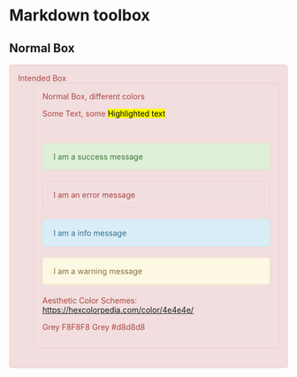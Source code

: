 # Markdown toolbox

## Normal Box
<div style="padding: 15px; border: 1px solid transparent; border-color: transparent; margin-bottom: 20px; border-radius: 4px; color: #a94442; background-color: #f2dede; border-color: #ebccd1;”>


Biological systems -> are goal-directed
                         -> <mark>survive</mark>
                         -> <mark>reproduce</mark>

 </div>
 

## Intended Box
<div style="padding: 15px; border: 1px solid transparent; border-color: transparent; margin-bottom: 20px; border-radius: 4px; color: #a94442; background-color: #f2dede; border-color: #ebccd1; margin-left:2em;”>


Biological systems -> are goal-directed
                         -> <mark>survive</mark>
                         -> <mark>reproduce</mark>

 </div>
 
 
 
 ## Normal Box, different colors
 
‭Some Text, some <mark style="background-color: ‬#d8d8d8‭">Highlighted text</mark> ‬

<!-- This content will not appear in the rendered Markdown -->
 

<div style="padding: 15px; border: 1px solid transparent; border-color: transparent; margin-bottom: 20px; border-radius: 4px; color: #3c763d; background-color: #dff0d8; border-color: #d6e9c6;"> I am a success message </div>

<div style="padding: 15px; border: 1px solid transparent; border-color: transparent; margin-bottom: 20px; border-radius: 4px; color: #a94442; background-color: #f2dede; border-color: #ebccd1;"> I am an error message </div>

<div style="padding: 15px; border: 1px solid transparent; border-color: transparent; margin-bottom: 20px; border-radius: 4px; color: #31708f; background-color: #d9edf7; border-color: #bce8f1;"> I am a info message </div>

<div style="padding: 15px; border: 1px solid transparent; border-color: transparent; margin-bottom: 20px; border-radius: 4px; color: #8a6d3b;; background-color: #fcf8e3; border-color: #faebcc;"> I am a warning message </div>





Aesthetic Color Schemes: https://hexcolorpedia.com/color/4e4e4e/

Grey F8F8F8
Grey #d8d8d8